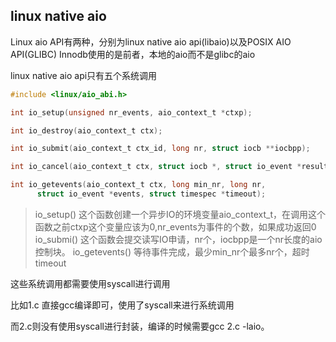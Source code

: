 ## linux native aio

Linux aio API有两种，分别为linux native aio api(libaio)以及POSIX AIO API(GLIBC) Innodb使用的是前者，本地的aio而不是glibc的aio

linux native aio api只有五个系统调用

```c
#include <linux/aio_abi.h>

int io_setup(unsigned nr_events, aio_context_t *ctxp);

int io_destroy(aio_context_t ctx);

int io_submit(aio_context_t ctx_id, long nr, struct iocb **iocbpp);

int io_cancel(aio_context_t ctx, struct iocb *, struct io_event *result);

int io_getevents(aio_context_t ctx, long min_nr, long nr,
      struct io_event *events, struct timespec *timeout);
```

> io_setup() 这个函数创建一个异步IO的环境变量aio_context_t，在调用这个函数之前ctxp这个变量应该为0,nr_events为事件的个数，如果成功返回0
> io_submi() 这个函数会提交读写IO申请，nr个，iocbpp是一个nr长度的aio 控制块。
> io_getevents() 等待事件完成，最少min_nr个最多nr个，超时timeout


这些系统调用都需要使用syscall进行调用

比如1.c 直接gcc编译即可，使用了syscall来进行系统调用

而2.c则没有使用syscall进行封装，编译的时候需要gcc 2.c -laio。
